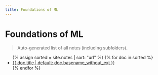 ```yaml
---
title: Foundations of ML
---
```


# Foundations of ML

> Auto-generated list of all notes (including subfolders).

<ul>
{% assign sorted = site.notes | sort: "url" %}
{% for doc in sorted %}
  <li><a href="{{ doc.url | relative_url }}">{{ doc.title | default: doc.basename_without_ext }}</a></li>
{% endfor %}
</ul>